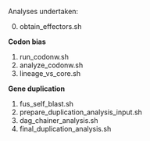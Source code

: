 Analyses undertaken:

0) obtain_effectors.sh

**Codon bias**
1) run_codonw.sh
2) analyze_codonw.sh
3) lineage_vs_core.sh

**Gene duplication**
1) fus_self_blast.sh
2) prepare_duplication_analysis_input.sh
3) dag_chainer_analysis.sh
4) final_duplication_analysis.sh
